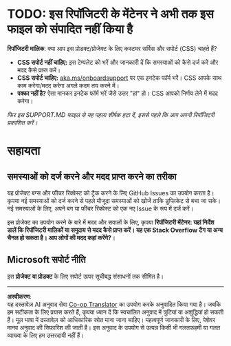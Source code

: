<!--
CO_OP_TRANSLATOR_METADATA:
{
  "original_hash": "16623b0983ccd9d0cd0680b9604e9cf4",
  "translation_date": "2025-10-21T17:34:01+00:00",
  "source_file": "SUPPORT.md",
  "language_code": "hi"
}
-->
# TODO: इस रिपॉजिटरी के मेंटेनर ने अभी तक इस फाइल को संपादित नहीं किया है

**रिपॉजिटरी मालिक**: क्या आप इस प्रोडक्ट/प्रोजेक्ट के लिए कस्टमर सर्विस और सपोर्ट (CSS) चाहते हैं?

- **CSS सपोर्ट नहीं चाहिए:** इस टेम्पलेट को भरें और जानकारी दें कि समस्याओं को कैसे दर्ज करें और मदद कैसे प्राप्त करें।
- **CSS सपोर्ट चाहिए:** [aka.ms/onboardsupport](https://aka.ms/onboardsupport) पर एक इनटेक फॉर्म भरें। CSS आपके साथ काम करेगा/मदद करेगा अगले कदम तय करने में।
- **पक्का नहीं है?** ऐसा मानकर इनटेक फॉर्म भरें जैसे उत्तर "हां" हो। CSS आपको निर्णय लेने में मदद करेगा।

*फिर इस SUPPORT.MD फाइल से यह पहला शीर्षक हटा दें, इससे पहले कि आप अपनी रिपॉजिटरी प्रकाशित करें।*
<!-- markdownlint-disable-next-line MD025 - Justification: Standard Microsoft Template -->
# सहायता

## समस्याओं को दर्ज करने और मदद प्राप्त करने का तरीका  

यह प्रोजेक्ट बग्स और फीचर रिक्वेस्ट को ट्रैक करने के लिए GitHub Issues का उपयोग करता है। कृपया नई समस्याओं को दर्ज करने से पहले मौजूदा समस्याओं को खोजें ताकि डुप्लिकेट से बचा जा सके। नई समस्याओं के लिए, अपने बग या फीचर रिक्वेस्ट को एक नए Issue के रूप में दर्ज करें।

इस प्रोजेक्ट का उपयोग करने के बारे में मदद और सवालों के लिए, कृपया **रिपॉजिटरी मेंटेनर: यहां निर्देश डालें कि रिपॉजिटरी मालिकों या समुदाय से मदद कैसे प्राप्त करें। यह एक Stack Overflow टैग या अन्य चैनल हो सकता है। आप लोगों की मदद कहां करेंगे?**।

## Microsoft सपोर्ट नीति  

इस **प्रोजेक्ट या प्रोडक्ट** के लिए सपोर्ट ऊपर सूचीबद्ध संसाधनों तक सीमित है।

---

**अस्वीकरण**:  
यह दस्तावेज़ AI अनुवाद सेवा [Co-op Translator](https://github.com/Azure/co-op-translator) का उपयोग करके अनुवादित किया गया है। जबकि हम सटीकता के लिए प्रयास करते हैं, कृपया ध्यान दें कि स्वचालित अनुवाद में त्रुटियां या अशुद्धियां हो सकती हैं। मूल भाषा में दस्तावेज़ को आधिकारिक स्रोत माना जाना चाहिए। महत्वपूर्ण जानकारी के लिए, पेशेवर मानव अनुवाद की सिफारिश की जाती है। इस अनुवाद के उपयोग से उत्पन्न किसी भी गलतफहमी या गलत व्याख्या के लिए हम उत्तरदायी नहीं हैं।